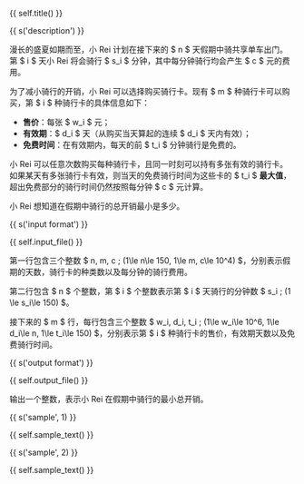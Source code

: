 {{ self.title() }}

{{ s('description') }}

漫长的盛夏如期而至，小 Rei 计划在接下来的 $ n $ 天假期中骑共享单车出门。第 $ i $ 天小 Rei 将会骑行 $ s_i $ 分钟，其中每分钟骑行均会产生 $ c $ 元的费用。

为了减小骑行的开销，小 Rei 可以选择购买骑行卡。现有 $ m $ 种骑行卡可以购买，第 $ i $ 种骑行卡的具体信息如下：

- **售价**：每张 $ w_i $ 元；
- **有效期**：$ d_i $ 天（从购买当天算起的连续 $ d_i $ 天内有效）；
- **免费时间**：在有效期内，每天的前 $ t_i $ 分钟骑行是免费的。

小 Rei 可以任意次数购买每种骑行卡，且同一时刻可以持有多张有效的骑行卡。如果某天有多张骑行卡有效，则当天的免费骑行时间为这些卡的 $ t_i $ **最大值**，超出免费部分的骑行时间仍然按照每分钟 $ c $ 元计算。

小 Rei 想知道在假期中骑行的总开销最小是多少。

{{ s('input format') }}

{{ self.input_file() }}

第一行包含三个整数 $ n, m, c \; (1\le n\le 150, 1\le m, c\le 10^4) $，分别表示假期的天数，骑行卡的种类数以及每分钟的骑行费用。

第二行包含 $ n $ 个整数，第 $ i $ 个整数表示第 $ i $ 天骑行的分钟数 $ s_i \; (1 \le s_i\le 150) $。

接下来的 $ m $ 行，每行包含三个整数 $ w_i, d_i, t_i \; (1\le w_i\le 10^6, 1\le d_i\le n, 1\le t_i\le 150) $，分别表示第 $ i $ 种骑行卡的售价，有效期天数以及免费骑行时间。

{{ s('output format') }}

{{ self.output_file() }}

输出一个整数，表示小 Rei 在假期中骑行的最小总开销。

{{ s('sample', 1) }}

{{ self.sample_text() }}

{{ s('sample', 2) }}

{{ self.sample_text() }}
